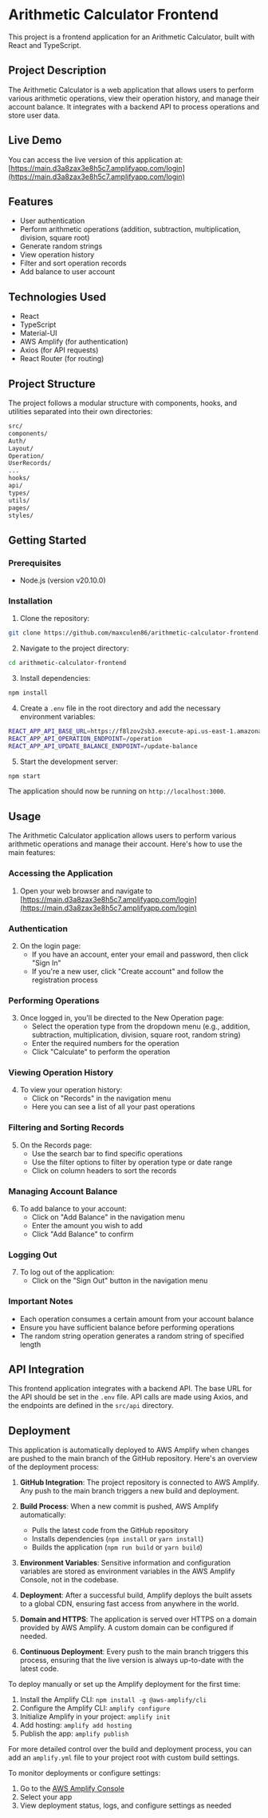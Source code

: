 # Arithmetic Calculator Frontend

This project is a frontend application for an Arithmetic Calculator, built with React and TypeScript.

## Project Description

The Arithmetic Calculator is a web application that allows users to perform various arithmetic operations, view their operation history, and manage their account balance. It integrates with a backend API to process operations and store user data.
## Live Demo

You can access the live version of this application at:
[https://main.d3a8zax3e8h5c7.amplifyapp.com/login](https://main.d3a8zax3e8h5c7.amplifyapp.com/login)

## Features

- User authentication
- Perform arithmetic operations (addition, subtraction, multiplication, division, square root)
- Generate random strings
- View operation history
- Filter and sort operation records
- Add balance to user account

## Technologies Used

- React
- TypeScript
- Material-UI
- AWS Amplify (for authentication)
- Axios (for API requests)
- React Router (for routing)

## Project Structure

The project follows a modular structure with components, hooks, and utilities separated into their own directories:

```bash
src/
components/
Auth/
Layout/
Operation/
UserRecords/
...
hooks/
api/
types/
utils/
pages/
styles/
```

## Getting Started

### Prerequisites

- Node.js (version v20.10.0)

### Installation

1. Clone the repository:
```bash
git clone https://github.com/maxculen86/arithmetic-calculator-frontend.git
```
2. Navigate to the project directory:
```bash
cd arithmetic-calculator-frontend
```
3. Install dependencies:
```bash
npm install
```

4. Create a `.env` file in the root directory and add the necessary environment variables:
```bash
REACT_APP_API_BASE_URL=https://f8lzov2sb3.execute-api.us-east-1.amazonaws.com/v1
REACT_APP_API_OPERATION_ENDPOINT=/operation
REACT_APP_API_UPDATE_BALANCE_ENDPOINT=/update-balance
```

5. Start the development server:
```bash
npm start
```

The application should now be running on `http://localhost:3000`.

## Usage

The Arithmetic Calculator application allows users to perform various arithmetic operations and manage their account. Here's how to use the main features:

### Accessing the Application

1. Open your web browser and navigate to [https://main.d3a8zax3e8h5c7.amplifyapp.com/login](https://main.d3a8zax3e8h5c7.amplifyapp.com/login)

### Authentication

2. On the login page:
   - If you have an account, enter your email and password, then click "Sign In"
   - If you're a new user, click "Create account" and follow the registration process

### Performing Operations

3. Once logged in, you'll be directed to the New Operation page:
   - Select the operation type from the dropdown menu (e.g., addition, subtraction, multiplication, division, square root, random string)
   - Enter the required numbers for the operation
   - Click "Calculate" to perform the operation

### Viewing Operation History

4. To view your operation history:
   - Click on "Records" in the navigation menu
   - Here you can see a list of all your past operations

### Filtering and Sorting Records

5. On the Records page:
   - Use the search bar to find specific operations
   - Use the filter options to filter by operation type or date range
   - Click on column headers to sort the records

### Managing Account Balance

6. To add balance to your account:
   - Click on "Add Balance" in the navigation menu
   - Enter the amount you wish to add
   - Click "Add Balance" to confirm

### Logging Out

7. To log out of the application:
   - Click on the "Sign Out" button in the navigation menu

### Important Notes

- Each operation consumes a certain amount from your account balance
- Ensure you have sufficient balance before performing operations
- The random string operation generates a random string of specified length

## API Integration

This frontend application integrates with a backend API. The base URL for the API should be set in the `.env` file. API calls are made using Axios, and the endpoints are defined in the `src/api` directory.

## Deployment

This application is automatically deployed to AWS Amplify when changes are pushed to the main branch of the GitHub repository. Here's an overview of the deployment process:

1. **GitHub Integration**: 
   The project repository is connected to AWS Amplify. Any push to the main branch triggers a new build and deployment.

2. **Build Process**:
   When a new commit is pushed, AWS Amplify automatically:
   - Pulls the latest code from the GitHub repository
   - Installs dependencies (`npm install` or `yarn install`)
   - Builds the application (`npm run build` or `yarn build`)

3. **Environment Variables**:
   Sensitive information and configuration variables are stored as environment variables in the AWS Amplify Console, not in the codebase.

4. **Deployment**:
   After a successful build, Amplify deploys the built assets to a global CDN, ensuring fast access from anywhere in the world.

5. **Domain and HTTPS**:
   The application is served over HTTPS on a domain provided by AWS Amplify. A custom domain can be configured if needed.

6. **Continuous Deployment**:
   Every push to the main branch triggers this process, ensuring that the live version is always up-to-date with the latest code.

To deploy manually or set up the Amplify deployment for the first time:

1. Install the Amplify CLI: `npm install -g @aws-amplify/cli`
2. Configure the Amplify CLI: `amplify configure`
3. Initialize Amplify in your project: `amplify init`
4. Add hosting: `amplify add hosting`
5. Publish the app: `amplify publish`

For more detailed control over the build and deployment process, you can add an `amplify.yml` file to your project root with custom build settings.

To monitor deployments or configure settings:
1. Go to the [AWS Amplify Console](https://console.aws.amazon.com/amplify/)
2. Select your app
3. View deployment status, logs, and configure settings as needed

